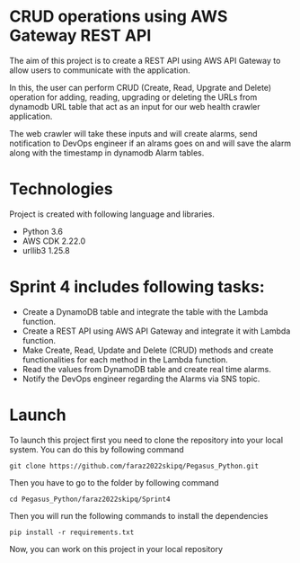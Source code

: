 # CRUD operations using AWS Gateway REST API

The aim of this project is to create a REST API using AWS API Gateway to allow users to communicate with the application.

In this, the user can perform CRUD (Create, Read, Upgrate and Delete) operation for adding, reading, upgrading or deleting the URLs from dynamodb URL table that act as an input for our web health crawler application.

The web crawler will take these inputs and will create alarms, send notification to DevOps engineer if an alrams goes on and will save the alarm along with the timestamp in dynamodb Alarm tables. 

# Technologies
Project is created with following language and libraries.

* Python 3.6
* AWS CDK 2.22.0
* urllib3 1.25.8

# Sprint 4 includes following tasks:
* Create a DynamoDB table and integrate the table with the Lambda function.
* Create a REST API using AWS API Gateway and integrate it with Lambda function.
* Make Create, Read, Update and Delete (CRUD) methods and create functionalities for each method in the Lambda function.
* Read the values from DynamoDB table and create real time alarms.
* Notify the DevOps engineer regarding the Alarms via SNS topic.

# Launch
To launch this project first you need to clone the repository into your local system. You can do this by following command

``` git clone https://github.com/faraz2022skipq/Pegasus_Python.git ```

Then you have to go to the folder by following command

``` cd Pegasus_Python/faraz2022skipq/Sprint4 ```

Then you will run the following commands to install the dependencies

``` pip install -r requirements.txt ```

Now, you can work on this project in your local repository

